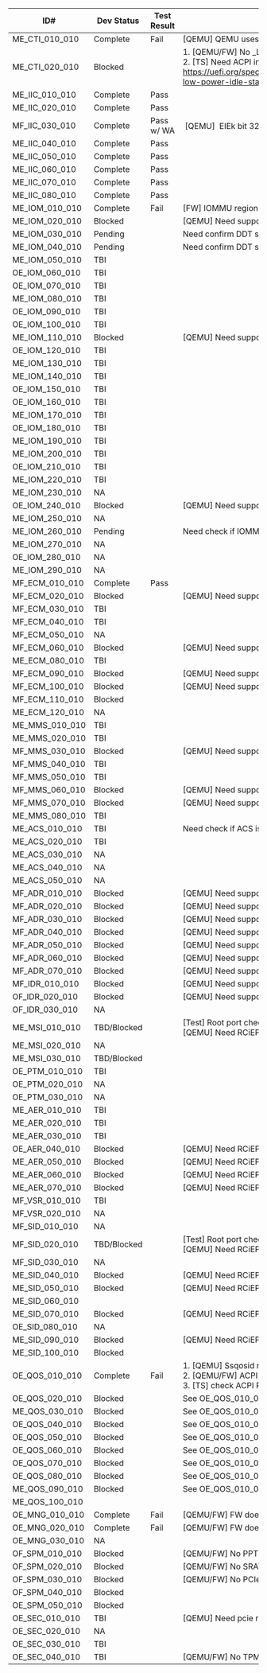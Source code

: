 | ID#            | Dev Status  | Test Result | Notes                                                                                                                                                                                                       |
| -------------- | ----------- | ----------- | ----------------------------------------------------------------------------------------------------------------------------------------------------------------------------------------------------------- |
| ME_CTI_010_010 | Complete        | Fail        | [QEMU] QEMU uses counter frequency 10,000,000Hz                                                                                                                                                             |
| ME_CTI_020_010 | Blocked     |             | 1\. [QEMU/FW] No \_LPI object provided in ACPI table.<br>2\. [TS] Need ACPI interpreter to call \_LPI https://uefi.org/specs/ACPI/6.5/08_Processor_Configuration_and_Control.html#lpi-low-power-idle-states |
| ME_IIC_010_010 | Complete        | Pass        |                                                                                                                                                                                                             |
| ME_IIC_020_010 | Complete        | Pass        |                                                                                                                                                                                                             |
| MF_IIC_030_010 | Complete        | Pass w/ WA  |  [QEMU]  EIEk bit 32~63 read as 0 after set，can't enable interrupt                                                                                                                                          |
| ME_IIC_040_010 | Complete        | Pass        |                                                                                                                                                                                                             |
| ME_IIC_050_010 | Complete        | Pass        |                                                                                                                                                                                                             |
| ME_IIC_060_010 | Complete        | Pass        |                                                                                                                                                                                                             |
| ME_IIC_070_010 | Complete        | Pass        |                                                                                                                                                                                                             |
| ME_IIC_080_010 | Complete        |Pass        |             |                                                                                                                                                                                                             |
| ME_IOM_010_010 | Complete        | Fail        |    [FW] IOMMU region access fail                                                                                                                     |
| ME_IOM_020_010 | Blocked     |             | [QEMU] Need support RCiEP                                                                                                                                                                                   |
| ME_IOM_030_010 | Pending     |             | Need confirm DDT support                                                                                                                                                                                    |
| ME_IOM_040_010 | Pending     |             | Need confirm DDT support                                                                                                                                                                                    |
| ME_IOM_050_010 | TBI         |             |                                                                                                                                                                                                             |
| OE_IOM_060_010 | TBI         |             |                                                                                                                                                                                                             |
| OE_IOM_070_010 | TBI         |             |                                                                                                                                                                                                             |
| ME_IOM_080_010 | TBI         |             |                                                                                                                                                                                                             |
| OE_IOM_090_010 | TBI         |             |                                                                                                                                                                                                             |
| OE_IOM_100_010 | TBI         |             |                                                                                                                                                                                                             |
| ME_IOM_110_010 | Blocked     |             | [QEMU] Need support RCiEP                                                                                                                                                                                   |
| OE_IOM_120_010 | TBI         |             |                                                                                                                                                                                                             |
| ME_IOM_130_010 | TBI         |             |                                                                                                                                                                                                             |
| ME_IOM_140_010 | TBI         |             |                                                                                                                                                                                                             |
| OE_IOM_150_010 | TBI         |             |                                                                                                                                                                                                             |
| OE_IOM_160_010 | TBI         |             |                                                                                                                                                                                                             |
| ME_IOM_170_010 | TBI         |             |                                                                                                                                                                                                             |
| OE_IOM_180_010 | TBI         |             |                                                                                                                                                                                                             |
| ME_IOM_190_010 | TBI         |             |                                                                                                                                                                                                             |
| ME_IOM_200_010 | TBI         |             |                                                                                                                                                                                                             |
| OE_IOM_210_010 | TBI         |             |                                                                                                                                                                                                             |
| ME_IOM_220_010 | TBI         |             |                                                                                                                                                                                                             |
| ME_IOM_230_010 | NA          |             |                                                                                                                                                                                                             |
| OE_IOM_240_010 | Blocked     |             | [QEMU] Need support RCiEP                                                                                                                                                                                   |
| ME_IOM_250_010 | NA          |             |                                                                                                                                                                                                             |
| ME_IOM_260_010 | Pending     |             | Need check if IOMMU govern the PCIe root complex                                                                                                                                                            |
| ME_IOM_270_010 | NA          |             |                                                                                                                                                                                                             |
| OE_IOM_280_010 | NA          |             |                                                                                                                                                                                                             |
| ME_IOM_290_010 | NA          |             |                                                                                                                                                                                                             |
| MF_ECM_010_010 | Complete        | Pass        |                                                                                                                                                                                                             |
| MF_ECM_020_010 | Blocked     |             | [QEMU] Need support PCIe test card                                                                                                                                                                          |
| MF_ECM_030_010 | TBI         |             |                                                                                                                                                                                                             |
| MF_ECM_040_010 | TBI         |             |                                                                                                                                                                                                             |
| MF_ECM_050_010 | NA          |             |                                                                                                                                                                                                             |
| MF_ECM_060_010 | Blocked     |             | [QEMU] Need support PCIe link disable/enable                                                                                                                                                                |
| ME_ECM_080_010 | TBI         |             |                                                                                                                                                                                                             |
| MF_ECM_090_010 | Blocked     |             | [QEMU] Need support PCIe test card                                                                                                                                                                          |
| MF_ECM_100_010 | Blocked     |             | [QEMU] Need support PCIe link disable/enable                                                                                                                                                                |
| MF_ECM_110_010 | Blocked     |             |                                                                                                                                                                                                             |
| ME_ECM_120_010 | NA          |             |                                                                                                                                                                                                             |
| ME_MMS_010_010 | TBI         |             |                                                                                                                                                                                                             |
| ME_MMS_020_010 | TBI         |             |                                                                                                                                                                                                             |
| MF_MMS_030_010 | Blocked     |             | [QEMU] Need support PCIe test card                                                                                                                                                                          |
| MF_MMS_040_010 | TBI         |             |                                                                                                                                                                                                             |
| MF_MMS_050_010 | TBI         |             |                                                                                                                                                                                                             |
| MF_MMS_060_010 | Blocked     |             | [QEMU] Need support PCIe test card                                                                                                                                                                          |
| MF_MMS_070_010 | Blocked     |             | [QEMU] Need support PCIe test card                                                                                                                                                                          |
| ME_MMS_080_010 | TBI         |             |                                                                                                                                                                                                             |
| ME_ACS_010_010 | TBI         |             | Need check if ACS is supported in QEMU                                                                                                                                                                      |
| ME_ACS_020_010 | TBI         |             |                                                                                                                                                                                                             |
| ME_ACS_030_010 | NA          |             |                                                                                                                                                                                                             |
| ME_ACS_040_010 | NA          |             |                                                                                                                                                                                                             |
| ME_ACS_050_010 | NA          |             |                                                                                                                                                                                                             |
| MF_ADR_010_010 | Blocked     |             | [QEMU] Need support PCIe test card                                                                                                                                                                          |
| MF_ADR_020_010 | Blocked     |             | [QEMU] Need support PCIe test card                                                                                                                                                                          |
| MF_ADR_030_010 | Blocked     |             | [QEMU] Need support PCIe test card                                                                                                                                                                          |
| MF_ADR_040_010 | Blocked     |             | [QEMU] Need support PCIe test card                                                                                                                                                                          |
| MF_ADR_050_010 | Blocked     |             | [QEMU] Need support PCIe test card                                                                                                                                                                          |
| MF_ADR_060_010 | Blocked     |             | [QEMU] Need support PCIe test card                                                                                                                                                                          |
| MF_ADR_070_010 | Blocked     |             | [QEMU] Need support PCIe test card                                                                                                                                                                          |
| MF_IDR_010_010 | Blocked     |             | [QEMU] Need support PCIe test card                                                                                                                                                                          |
| OF_IDR_020_010 | Blocked     |             | [QEMU] Need support PCIe test card                                                                                                                                                                          |
| OF_IDR_030_010 | NA          |             |                                                                                                                                                                                                             |
| ME_MSI_010_010 | TBD/Blocked |             | [Test] Root port check is doable.<br>[QEMU] Need RCiEP support.                                                                                                                                             |
| ME_MSI_020_010 | NA          |             |                                                                                                                                                                                                             |
| ME_MSI_030_010 | TBD/Blocked |             |                                                                                                                                                                                                             |
| OE_PTM_010_010 | TBI         |             |                                                                                                                                                                                                             |
| OE_PTM_020_010 | NA          |             |                                                                                                                                                                                                             |
| OE_PTM_030_010 | NA          |             |                                                                                                                                                                                                             |
| ME_AER_010_010 | TBI         |             |                                                                                                                                                                                                             |
| ME_AER_020_010 | TBI         |             |                                                                                                                                                                                                             |
| ME_AER_030_010 | TBI         |             |                                                                                                                                                                                                             |
| OE_AER_040_010 | Blocked     |             | [QEMU] Need RCiEP support.                                                                                                                                                                                  |
| ME_AER_050_010 | Blocked     |             | [QEMU] Need RCiEP support.                                                                                                                                                                                  |
| ME_AER_060_010 | Blocked     |             | [QEMU] Need RCiEP support.                                                                                                                                                                                  |
| ME_AER_070_010 | Blocked     |             | [QEMU] Need RCiEP support.                                                                                                                                                                                  |
| MF_VSR_010_010 | TBI         |             |                                                                                                                                                                                                             |
| MF_VSR_020_010 | NA          |             |                                                                                                                                                                                                             |
| MF_SID_010_010 | NA          |             |                                                                                                                                                                                                             |
| MF_SID_020_010 | TBD/Blocked |             | [Test] Root port check is doable.<br>[QEMU] Need RCiEP support.<br>                                                                                                                                         |
| MF_SID_030_010 | NA          |             |                                                                                                                                                                                                             |
| ME_SID_040_010 | Blocked     |             | [QEMU] Need RCiEP support.                                                                                                                                                                                  |
| ME_SID_050_010 | Blocked     |             | [QEMU] Need RCiEP support.                                                                                                                                                                                  |
| ME_SID_060_010 |             |             |                                                                                                                                                                                                             |
| ME_SID_070_010 | Blocked     |             | [QEMU] Need RCiEP support.                                                                                                                                                                                  |
| OE_SID_080_010 | NA          |             |                                                                                                                                                                                                             |
| ME_SID_090_010 | Blocked     |             | [QEMU] Need RCiEP support.                                                                                                                                                                                  |
| ME_SID_100_010 | Blocked     |             |                                                                                                                                                                                                             |
| OE_QOS_010_010 | Complete        | Fail        | 1\. [QEMU] Ssqosid not found in ISA String<br>2\. [QEMU/FW] ACPI RQSC table not found<br>3\. [TS] check ACPI RQSC table and CBQRI extension                                                                 |
| OE_QOS_020_010 | Blocked     |             | See OE_QOS_010_010                                                                                                                                                                                          |
| ME_QOS_030_010 | Blocked     |             | See OE_QOS_010_010                                                                                                                                                                                          |
| OE_QOS_040_010 | Blocked     |             | See OE_QOS_010_010                                                                                                                                                                                          |
| OE_QOS_050_010 | Blocked     |             | See OE_QOS_010_010                                                                                                                                                                                          |
| OE_QOS_060_010 | Blocked     |             | See OE_QOS_010_010                                                                                                                                                                                          |
| OE_QOS_070_010 | Blocked     |             | See OE_QOS_010_010                                                                                                                                                                                          |
| OE_QOS_080_010 | Blocked     |             | See OE_QOS_010_010                                                                                                                                                                                          |
| ME_QOS_090_010 | Blocked     |             | See OE_QOS_010_010                                                                                                                                                                                          |
| ME_QOS_100_010 |             |             |                                                                                                                                                                                                             |
| OE_MNG_010_010 | Complete        | Fail        | [QEMU/FW] FW doesn't support SMBIOS type 42                                                                                                                                                                 |
| OE_MNG_020_010 | Complete        | Fail        | [QEMU/FW] FW doesn't support SMBIOS type 38                                                                                                                                                                 |
| OE_MNG_030_010 | NA          |             |                                                                                                                                                                                                             |
| OF_SPM_010_010 | Blocked     |             | [QEMU/FW] No PPTT table present.                                                                                                                                                                            |
| OF_SPM_020_010 | Blocked     |             | [QEMU/FW] No SRAT table present.                                                                                                                                                                            |
| OF_SPM_030_010 | Blocked     |             | [QEMU/FW] No PCIe test card device.                                                                                                                                                                         |
| OF_SPM_040_010 | Blocked     |             |                                                                                                                                                                                                             |
| OE_SPM_050_010 | Blocked     |             |                                                                                                                                                                                                             |
| OE_SEC_010_010 | TBI         |             | [QEMU] Need pcie root with IDE                                                                                                                                                                              |
| OE_SEC_020_010 | NA          |             |                                                                                                                                                                                                             |
| OE_SEC_030_010 | TBI         |             |                                                                                                                                                                                                             |
| OE_SEC_040_010 | TBI         |             | [QEMU/FW] No TPM present                                                                                                                                                                                    |
